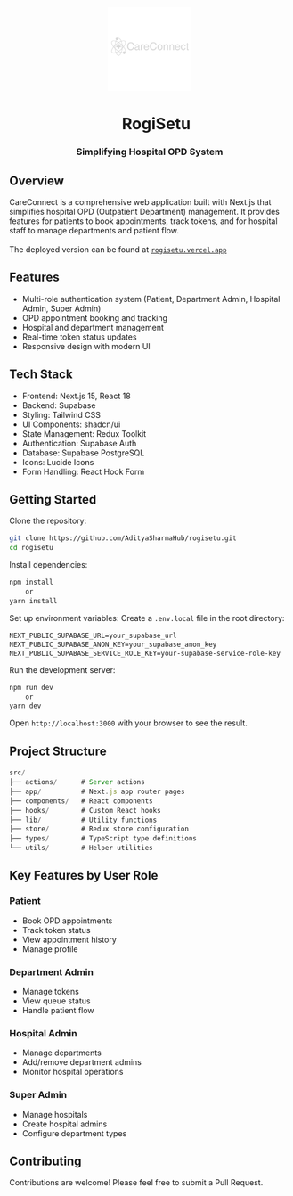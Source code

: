 <div align="center">
    <img src="public/whitelogo.png" alt="CareConnect Logo" width="150" />
    <div id="toc">
      <ul style="list-style: none">
        <summary>
          <h1>RogiSetu</h1>
        </summary>
      </ul>
    </div>
    <h3>Simplifying Hospital OPD System<h3>
</div>

## Overview

CareConnect is a comprehensive web application built with Next.js that simplifies hospital OPD (Outpatient Department) management. It provides features for patients to book appointments, track tokens, and for hospital staff to manage departments and patient flow.
<br /><br />
The deployed version can be found at [`rogisetu.vercel.app`](https://rogisetu.vercel.app)

## Features

- Multi-role authentication system (Patient, Department Admin, Hospital Admin, Super Admin)
- OPD appointment booking and tracking
- Hospital and department management
- Real-time token status updates
- Responsive design with modern UI

## Tech Stack

- Frontend: Next.js 15, React 18
- Backend: Supabase
- Styling: Tailwind CSS
- UI Components: shadcn/ui
- State Management: Redux Toolkit
- Authentication: Supabase Auth
- Database: Supabase PostgreSQL
- Icons: Lucide Icons
- Form Handling: React Hook Form

## Getting Started

Clone the repository:

```bash
git clone https://github.com/AdityaSharmaHub/rogisetu.git
cd rogisetu
```

Install dependencies:

```bash
npm install
    or
yarn install
```

Set up environment variables:
Create a `.env.local` file in the root directory:

```env
NEXT_PUBLIC_SUPABASE_URL=your_supabase_url
NEXT_PUBLIC_SUPABASE_ANON_KEY=your_supabase_anon_key
NEXT_PUBLIC_SUPABASE_SERVICE_ROLE_KEY=your-supabase-service-role-key
```

Run the development server:

```bash
npm run dev
    or
yarn dev
```

Open `http://localhost:3000` with your browser to see the result.

## Project Structure

```javascript
src/
├── actions/      # Server actions
├── app/          # Next.js app router pages
├── components/   # React components
├── hooks/        # Custom React hooks
├── lib/          # Utility functions
├── store/        # Redux store configuration
├── types/        # TypeScript type definitions
└── utils/        # Helper utilities
```

## Key Features by User Role

### Patient

- Book OPD appointments
- Track token status
- View appointment history
- Manage profile

### Department Admin

- Manage tokens
- View queue status
- Handle patient flow

### Hospital Admin

- Manage departments
- Add/remove department admins
- Monitor hospital operations

### Super Admin

- Manage hospitals
- Create hospital admins
- Configure department types

## Contributing

Contributions are welcome! Please feel free to submit a Pull Request.
